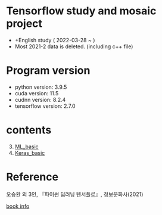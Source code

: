 # Tensorflow study and mosaic project

  - +English study ( 2022-03-28 ~ )
  - Most 2021-2 data is deleted. (including c++ file)

# Program version
  - python version: 3.9.5
  - cuda version: 11.5
  - cudnn version: 8.2.4
  - tensorflow version: 2.7.0

# contents

3. [ML_basic](https://github.com/mKangSH/real-time-mosaic-program/blob/main/2022-1/study/3.ML_basic/3.ML_basic.md) 
4. [Keras_basic]()
# Reference

오승환 외 3인, 『파이썬 딥러닝 텐서플로』, 정보문화사(2021)

[book info](https://www.aladin.co.kr/shop/wproduct.aspx?ItemId=275076824)
